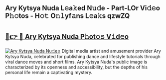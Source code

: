 ## Ary Kytsya Nuda L𝚎a𝚔ed N𝚞𝚍e - Part-LOr Vi𝚍𝚎o P𝚑𝚘tos - H𝚘𝚝 O𝚗𝚕yf𝚊ns L𝚎a𝚔s qzwZQ

# <h2><a href="http://kf2x3v.oniu.top/?m=Ary+Kytsya+Nuda">🔗👉 🔴 Ary Kytsya Nuda P𝚑ot𝚘𝚜 V𝚒d𝚎o</a></h2>

[![Ary Kytsya Nuda Nu𝚍e𝚜](https://i.imgur.com/0qMVB7G.gif)](http://kf2x3v.oniu.top/?m=Ary+Kytsya+Nuda)
Digital media artist and amusement provider Ary Kytsya Nuda, celebrated for publishing dance and lifestyle tutorials through viral dance moves and short films. Ary Kytsya Nuda's public image is characterized by its openness and accessibility, but the depths of his personal life remain a captivating mystery.  
